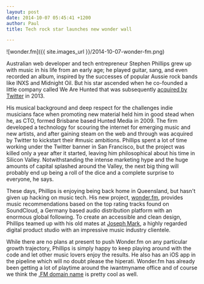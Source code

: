 ```yaml
---
layout: post
date: 2014-10-07 05:45:41 +1200
author: Paul
title: Tech rock star launches new wonder wall

---
```

<!-- excerpt -->

![wonder.fm]({{ site.images_url }}/2014-10-07-wonder-fm.png)

Australian web developer and tech entrepreneur Stephen Phillips grew up with music in his life from an early age; he played guitar, sang, and even recorded an album, inspired by the successes of popular Aussie rock bands like INXS and Midnight Oil. But his star ascended when he co-founded a little company called We Are Hunted that was subsequently [acquired by Twitter](http://techcrunch.com/2013/04/11/twitters-music-app-is-real-beta-testing-as-we-are-hunted-shuts-down/) in 2013.

<!-- /excerpt -->

His musical background and deep respect for the challenges indie musicians face when promoting new material held him in good stead when he, as CTO, formed Brisbane based Hunted Media in 2009. The firm developed a technology for scouring the internet for emerging music and new artists, and after gaining steam on the web and through  was acquired by Twitter to kickstart their #music ambitions. Phillips spent a lot of time working under the Twitter banner in San Francisco, but the project was killed only a year after it started, leaving him philosophical about his time in Silicon Valley. Notwithstanding the intense marketing hype and the huge amounts of capital splashed around the Valley, the next big thing will probably end up being a roll of the dice and a complete surprise to everyone, he says.

These days, Phillips is enjoying being back home in Queensland, but hasn't given up hacking on music tech. His new project, [wonder.fm](http://wonder.fm/), provides music recommendations based on the top rating tracks found on SoundCloud, a Germany based audio distribution platform with an enormous global following. To create an accessible and clean design, Phillips teamed up with his old mates at [Joseph Mark](http://www.josephmark.com.au/), a highly regarded digital product studio with an impressive music industry clientele. 

While there are no plans at present to push Wonder.fm on any particular growth trajectory, Phillips is simply happy to keep playing around with the code and let other music lovers enjoy the results. He also has an iOS app in the pipeline which will no doubt please the hiperati. Wonder.fm has already been getting a lot of playtime around the iwantmyname office and of course we think the [.FM domain name](https://iwantmyname.com/domains/fm-domain-name-registration-for-federated-states-of-micronesia) is pretty cool as well. 
